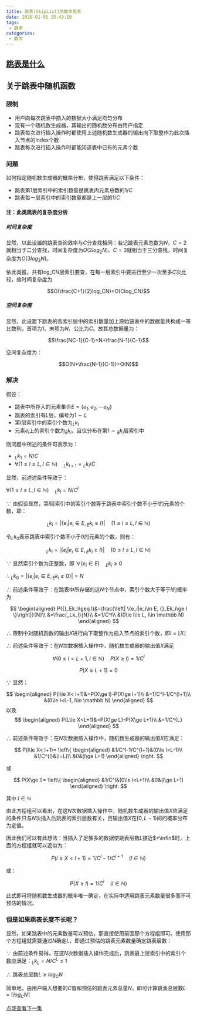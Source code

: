 ```yaml
---
title: 跳表(SkipList)的数学思考
date: 2020-01-05 15:43:19
tags: 
 - 数学
categories: 
 - 数学
---
```


## [跳表是什么](https://blog.csdn.net/pcwl1206/article/details/83512600)

## 关于跳表中随机函数

### 限制

* 用户向每次跳表中插入的数据大小满足均匀分布
* 现有一个随机数生成器，其输出的随机数分布由用户指定
* 跳表每次进行插入操作时都使用上述随机数生成器的输出向下取整作为此次插入节点的Index个数
* 跳表每次进行插入操作时都能知道表中已有的元素个数

### 问题

如何指定随机数生成器的概率分布，使得跳表满足以下条件：
* 跳表第1层索引中的索引数量是跳表内元素总数的$1/C$
* 跳表每一层索引中的索引数量都是上一层的$1/C$

#### 注：此类跳表的复杂度分析

##### 时间复杂度

显然，以此设置的跳表查询效率与$C$分查找相同：若记跳表元素总数为$N$，$C=2$就相当于二分查找，时间复杂度为$O(2log_2N)$、$C=3$就相当于三分查找，时间复杂度为$O(3log_3N)$。

依此类推，共有log_CN层索引要查，在每一层索引中要进行至少一次至多$C$次比较，故时间复杂度为

$$O(\frac{C+1}{2}log_CN)=O(Clog_CN)$$

##### 空间复杂度

显然，此设置下跳表的各索引层中的索引数量加上原始链表中的数据量共构成一等比数列，首项为1、末项为$N$、公比为$C$。故其总数据量为：

$$\frac{NC-1}{C-1}=N+\frac{N-1}{C-1}$$

空间复杂度为：

$$O(N+\frac{N-1}{C-1})=O(N)$$

### 解决

假设：
* 跳表中所存入的元素集合$E=\{e_1,e_2,\cdots e_N\}$
* 跳表的索引有$L$层，编号为$1\sim L$
* 第$l$层索引中的索引个数为$_Lk_l$
* 元素$e_i$上的索引个数为$_Ek_i$，且仅分布在第$1\sim{}_Ek_i$层索引中

则问题中所述的条件可表示为：

* ${}_{L}k_1=N/C$
* $\forall(1\le l\le L, l\in \mathbb N){\quad}_{L}k_{l+1}={}_Lk_{l}/C$

显然，前述述条件等效于：

$\forall(1\le l\le L, l\in \mathbb N){\quad}_{L}k_l=N/C^l$

$\because$ 由假设显然，第$l$层索引中的索引个数等于跳表中索引个数不小于$l$的元素的个数，即：

$$_Lk_l=\left| \{e_i|e_i\in E, {}_Ek_i\ge l \}\right|\quad(1\le l\le L, l\in \mathbb N)$$

令$_Lk_0$表示跳表中索引个数不小于$0$的元素的个数，则有：

$$_Lk_l=\left| \{e_i|e_i\in E, {}_Ek_i\ge l \}\right|\quad(0\le l\le L, l\in \mathbb N)$$

$\because$ 显然索引个数为正整数，即 $\forall(e_i\in E){\quad}_Ek_i\ge 0$

$\therefore$ $_Lk_0=\left| \{e_i|e_i\in E, {}_Ek_i\ge 0 \}\right|=N$

$\therefore$ 前述条件等效于：在跳表中所存储的这$N$个节点中，索引个数大于等于$l$的概率为

$$
\begin{aligned}
P({}_Ek_i\geq l)&=\frac{\left| \{e_i|e_i\in E, {}_Ek_i\ge l \}\right|}{N}\\
&=\frac{_Lk_l}{N}\\
&=1/C^l\\
&(0\le l\le L, l\in \mathbb N)
\end{aligned}
$$

$\therefore$ 限制中对随机函数的输出$X$进行向下取整作为插入节点的索引个数，即$l=\lfloor X\rfloor$

$\therefore$ 前述条件等效于：在$N$次数据插入操作中，随机数生成器的输出值$X$满足

$$\forall(0\le l<L+1, l\in \mathbb N)\quad P(X\geq l)=1/C^l$$

$$P(X\ge L+1)=0$$

$\because$ 显然：

$$
\begin{aligned}
P(l\le X< l+1)&=P(X\ge l)-P(X\ge l+1)\\
&=1/C^l-1/C^{l+1}\\
&(0\le l<L-1, l\in \mathbb N)
\end{aligned}
$$
以及
$$
\begin{aligned}
P(L\le X<L+1)&=P(X\ge L)-P(X\ge L+1)\\
&=1/C^{L}
\end{aligned}
$$

$\therefore$ 前述条件等效于：在$N$次数据插入操作中，随机数生成器的输出值$X$应满足：

$$
P(l\le X< l+1)=
\left\{
\begin{aligned}
&1/C^l-1/C^{l+1}&(0\le l<L-1)\\
&1/C^{l}&(l=L)\\
&0&(l\ge L+1)
\end{aligned}
\right.
$$

或

$$
P(X\ge l)=
\left\{
\begin{aligned}
&1/C^l&(0\le l<L+1)\\
&0&(l\ge L+1)
\end{aligned}
\right.
$$

其中 $l\in \mathbb N$

由此方程组可以看出，在这$N$次数据插入操作中，随机数生成器的输出值$X$应满足的条件只与$N$次插入后跳表的索引层数有关，且输出值$X$在$[0,L-1)$间的概率分布为定值。

因此我们可以有此想法：当插入了足够多的数据使跳表层数$L$接近$+\infin$时，上面的方程组就可以近似为：

$$P(l\le X<l+1)=1/C^l-1/C^{l+1}\quad(l\in \mathbb N)$$

或：

$$P(X\ge l)=1/C^l\quad(l\in \mathbb N)$$

此式即可将随机数生成器的概率唯一确定，在实际中适用跳表元素数量很多而不可预估的情况。

### 但是如果跳表长度不长呢？

显然，如果跳表中的元素数量可以预估，那直接使用前面那个方程组即可。使用那个方程组就需要通过$N$确定$L$，即通过预估的跳表元素数量确定跳表层数：

$\because$ 由前述条件易得，在这$N$次数据插入操作完成后，跳表最上层索引中的索引个数应满足：$_Lk_L=N/C^L\leq 1$

$\therefore$ 跳表总层数$L\geq log_CN$

简单地，由用户输入想要的$C$值和预估的跳表元素总量$N$，即可计算跳表总层数$L=\lceil log_CN\rceil$

[点我查看下一集](./概率映射)